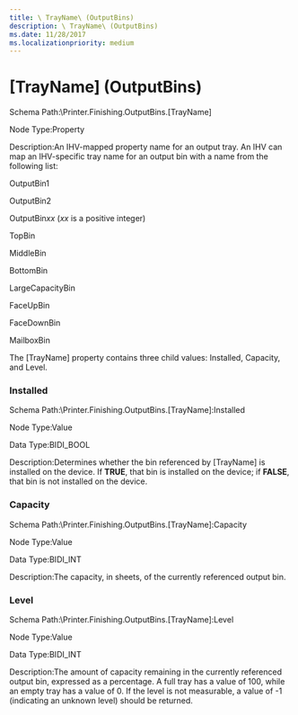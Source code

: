 ```yaml
---
title: \ TrayName\ (OutputBins)
description: \ TrayName\ (OutputBins)
ms.date: 11/28/2017
ms.localizationpriority: medium
---
```


# \[TrayName\] (OutputBins)


Schema Path:\\Printer.Finishing.OutputBins.\[TrayName\]

Node Type:Property

Description:An IHV-mapped property name for an output tray. An IHV can map an IHV-specific tray name for an output bin with a name from the following list:

OutputBin1

OutputBin2

OutputBin*xx* (*xx* is a positive integer)

TopBin

MiddleBin

BottomBin

LargeCapacityBin

FaceUpBin

FaceDownBin

MailboxBin

The \[TrayName\] property contains three child values: Installed, Capacity, and Level.

### <span id="installed"></span><span id="INSTALLED"></span> Installed

Schema Path:\\Printer.Finishing.OutputBins.\[TrayName\]:Installed

Node Type:Value

Data Type:BIDI\_BOOL

Description:Determines whether the bin referenced by \[TrayName\] is installed on the device. If **TRUE**, that bin is installed on the device; if **FALSE**, that bin is not installed on the device.

### <span id="capacity"></span><span id="CAPACITY"></span> Capacity

Schema Path:\\Printer.Finishing.OutputBins.\[TrayName\]:Capacity

Node Type:Value

Data Type:BIDI\_INT

Description:The capacity, in sheets, of the currently referenced output bin.

### <span id="level"></span><span id="LEVEL"></span> Level

Schema Path:\\Printer.Finishing.OutputBins.\[TrayName\]:Level

Node Type:Value

Data Type:BIDI\_INT

Description:The amount of capacity remaining in the currently referenced output bin, expressed as a percentage. A full tray has a value of 100, while an empty tray has a value of 0. If the level is not measurable, a value of -1 (indicating an unknown level) should be returned.

 

 




